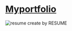 # [Myportfolio](https://yasuto-dev.github.io/portfolio2/)

![resume](https://user-images.githubusercontent.com/79271683/142893338-87bce598-8515-4a77-aa3a-eeb8c31c9f65.png)
create by RESUME
